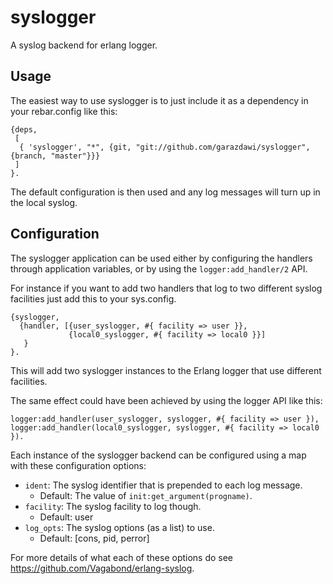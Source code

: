 syslogger
=====

A syslog backend for erlang logger.

Usage
-----

The easiest way to use syslogger is to just include it as a dependency
in your rebar.config like this:

    {deps,
     [
      { 'syslogger', "*", {git, "git://github.com/garazdawi/syslogger", {branch, "master"}}}
     ]
    }.

The default configuration is then used and any log messages will turn up
in the local syslog.

Configuration
-------------

The syslogger application can be used either by configuring the handlers through
application variables, or by using the `logger:add_handler/2` API.

For instance if you want to add two handlers that log to two different syslog
facilities just add this to your sys.config.

    {syslogger,
      {handler, [{user_syslogger, #{ facility => user }},
                 {local0_syslogger, #{ facility => local0 }}]
       }
    }.

This will add two syslogger instances to the Erlang logger that use different facilities.

The same effect could have been achieved by using the logger API like this:

    logger:add_handler(user_syslogger, syslogger, #{ facility => user }),
    logger:add_handler(local0_syslogger, syslogger, #{ facility => local0 }).

Each instance of the syslogger backend can be configured using a map with these
configuration options:

- `ident`: The syslog identifier that is prepended to each log message.
  - Default: The value of `init:get_argument(progname)`.
- `facility`: The syslog facility to log though.
  - Default: user
- `log_opts`: The syslog options (as a list) to use.
  - Default: [cons, pid, perror]

For more details of what each of these options do see https://github.com/Vagabond/erlang-syslog.
